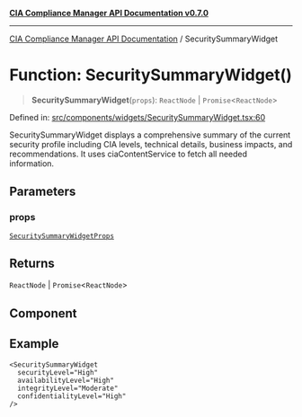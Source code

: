 [**CIA Compliance Manager API Documentation v0.7.0**](../README.md)

***

[CIA Compliance Manager API Documentation](../globals.md) / SecuritySummaryWidget

# Function: SecuritySummaryWidget()

> **SecuritySummaryWidget**(`props`): `ReactNode` \| `Promise`\<`ReactNode`\>

Defined in: [src/components/widgets/SecuritySummaryWidget.tsx:60](https://github.com/Hack23/cia-compliance-manager/blob/main/src/components/widgets/SecuritySummaryWidget.tsx#L60)

SecuritySummaryWidget displays a comprehensive summary of the current security profile
including CIA levels, technical details, business impacts, and recommendations.
It uses ciaContentService to fetch all needed information.

## Parameters

### props

[`SecuritySummaryWidgetProps`](../interfaces/SecuritySummaryWidgetProps.md)

## Returns

`ReactNode` \| `Promise`\<`ReactNode`\>

## Component

## Example

```tsx
<SecuritySummaryWidget
  securityLevel="High"
  availabilityLevel="High"
  integrityLevel="Moderate"
  confidentialityLevel="High"
/>
```
